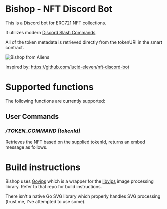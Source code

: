 # Bishop - NFT Discord Bot

This is a Discord bot for ERC721 NFT collections.

It utilizes modern [Discord Slash Commands](https://canary.discord.com/developers/docs/interactions/slash-commands).

All of the token metadata is retrieved directly from the tokenURI in the smart contract.

![Bishop from Aliens](https://www.denofgeek.com/wp-content/uploads/2016/06/bishop-main.jpg)

Inspired by: https://github.com/lucid-eleven/nft-discord-bot

# Supported functions

The following functions are currently supported:

## User Commands
### ***/TOKEN_COMMAND*** *[tokenId]*
Retrieves the NFT based on the supplied tokenId, returns an embed message as follows.

# Build instructions

Bishop uses [Govips](https://github.com/davidbyttow/govips) which is a wrapper for the [libvips](https://github.com/libvips/libvips) image processing library. Refer to that repo for build instructions.

There isn't a native Go SVG library which properly handles SVG processing (trust me, I've attempted to use some).
